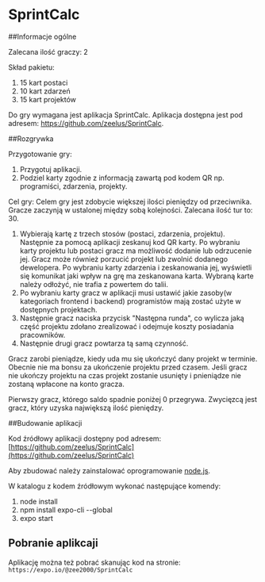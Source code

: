 # SprintCalc

##Informacje ogólne

Zalecana ilość graczy: 2

Skład pakietu: 
1. 15 kart postaci
2. 10 kart zdarzeń
3. 15 kart projektów

Do gry wymagana jest aplikacja SprintCalc. Aplikacja dostępna jest pod adresem: https://github.com/zeelus/SprintCalc.

##Rozgrywka

Przygotowanie gry:

1. Przygotuj aplikacji.
2. Podziel karty zgodnie z informacją zawartą pod kodem QR np. programiści, zdarzenia, projekty.

Cel gry: Celem gry jest zdobycie większej ilości pieniędzy od przeciwnika. 
Gracze zaczynją w ustalonej między sobą kolejności.
Zalecana ilość tur to: 30.

1. Wybierają kartę z trzech stosów (postaci, zdarzenia, projektu). Następnie za pomocą aplikacji zeskanuj kod QR karty. Po wybraniu karty projektu lub postaci gracz ma możliwość dodanie lub odrzucenie jej. Gracz może również porzucić projekt lub zwolnić dodanego dewelopera. Po wybraniu karty zdarzenia i zeskanowania jej, wyświetli się komunikat jaki wpływ na grę ma zeskanowana karta. Wybraną karte należy odłożyć, nie trafia z powertem do talii.
2. Po wybraniu karty gracz w aplikacji musi ustawić jakie zasoby(w kategoriach frontend i backend) programistów mają zostać użyte w dostępnych projektach.
3. Następnie gracz naciska przycisk "Następna runda", co wylicza jaką część projektu zdołano zrealizować i odejmuje koszty posiadania pracowników.
4. Następnie drugi gracz powtarza tą samą czynność.

Gracz zarobi pieniądze, kiedy uda mu się ukończyć dany projekt w terminie. Obecnie nie ma bonsu za ukończenie projektu przed czasem.
Jeśli gracz nie ukończy projektu na czas projekt zostanie usunięty i pnieniądze nie zostaną wpłacone na konto gracza.

Pierwszy gracz, którego saldo spadnie poniżej 0 przegrywa.
Zwycięzcą jest gracz, który uzyska największą ilość pieniędzy.

##Budowanie aplikacji

Kod źródłowy aplikacji dostępny pod adresem: [https://github.com/zeelus/SprintCalc](https://github.com/zeelus/SprintCalc)

Aby zbudować należy zainstalować oprogramowanie [node.js](https://nodejs.org/en/).

W katalogu z kodem źródłowym wykonać następujące komendy:
1. node install
2. npm install expo-cli --global
3. expo start

## Pobranie aplikcaji
Aplikację można też pobrać skanując kod na stronie: `https://expo.io/@zee2000/SprintCalc`


